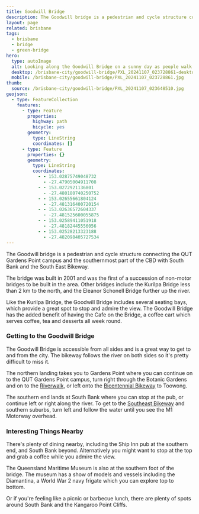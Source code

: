 ```yaml
---
title: Goodwill Bridge
description: The Goodwill bridge is a pedestrian and cycle structure connecting the QUT Gardens Point campus and the southernmost part of the CBD with South Bank and the South East Bikeway.
layout: page
related: brisbane
tags:
  - brisbane
  - bridge
  - green-bridge
hero:
  type: autoImage
  alt: Looking along the Goodwill Bridge on a sunny day as people walk by, QUT, the Captain Cook Bridge and Kangaroo Point in the background.
  desktop: /brisbane-city/goodwill-bridge/PXL_20241107_023728861-desktop.jpg
  mobile: /brisbane-city/goodwill-bridge/PXL_20241107_023728861.jpg
thumb:
  source: /brisbane-city/goodwill-bridge/PXL_20241107_023648510.jpg
geojson:
  - type: FeatureCollection
    features:
      - type: Feature
        properties:
          highway: path
          bicycle: yes
        geometry:
          type: LineString
          coordinates: []
      - type: Feature
        properties: {}
        geometry:
          type: LineString
          coordinates:
            - - 153.02875749048732
              - -27.47905004911708
            - - 153.0272921136801
              - -27.480180740250752
            - - 153.02655661804124
              - -27.481316400720154
            - - 153.02636572604337
              - -27.481525600055875
            - - 153.02589411051918
              - -27.48182445556056
            - - 153.02528213323188
              - -27.482098405727534
---
```


The Goodwill bridge is a pedestrian and cycle structure connecting the QUT Gardens Point campus and the southernmost part of the CBD with South Bank and the South East Bikeway.

The bridge was built in 2001 and was the first of a succession of non-motor bridges to be built in the area. Other bridges include the Kurilpa Bridge less than 2 km to the north, and the Eleanor Schonell Bridge further up the river.

Like the Kurilpa Bridge, the Goodwill Bridge includes several seating bays, which provide a great spot to stop and admire the view. The Goodwill Bridge has the added benefit of having the Cafe on the Bridge, a coffee cart which serves coffee, tea and desserts all week round.

### Getting to the Goodwill Bridge

The Goodwill Bridge is accessible from all sides and is a great way to get to and from the city. The bikeway follows the river on both sides so it's pretty difficult to miss it.

The northern landing takes you to Gardens Point where you can continue on to the QUT Gardens Point campus, turn right through the Botanic Gardens and on to the [Riverwalk](/brisbane-city/riverwalk), or left onto the [Bicentennial Bikeway](/brisbane-city/bicentennial-bikeway) to Toowong.

The southern end lands at South Bank where you can stop at the pub, or continue left or right along the river. To get to the [Southeast Bikeway](/brisbane-city/southeast-freeway-bikeway) and southern suburbs, turn left and follow the water until you see the M1 Motorway overhead.

### Interesting Things Nearby

There's plenty of dining nearby, including the Ship Inn pub at the southern end, and South Bank beyond. Alternatively you might want to stop at the top and grab a coffee while you admire the view.

The Queensland Maritime Museum is also at the southern foot of the bridge. The museum has a show of models and vessels including the Diamantina, a World War 2 navy frigate which you can explore top to bottom.

Or if you're feeling like a picnic or barbecue lunch, there are plenty of spots around South Bank and the Kangaroo Point Cliffs.
